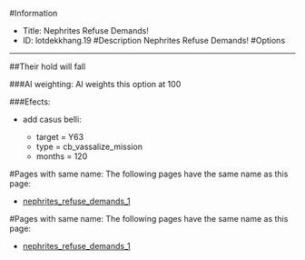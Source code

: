 #Information
 - Title: Nephrites Refuse Demands!
 - ID: lotdekkhang.19
#Description
Nephrites Refuse Demands!
#Options

___
##Their hold will fall

###AI weighting:
AI weights this option at 100


###Efects:<ul><li>add casus belli:</li><ul><li>target = Y63</li><li>type = cb_vassalize_mission</li><li>months = 120</li></ul></ul>


#Pages with same name:
The following pages have the same name as this page:
 - [nephrites_refuse_demands_1](nephrites_refuse_demands_1.md)


#Pages with same name:
The following pages have the same name as this page:
 - [nephrites_refuse_demands_1](nephrites_refuse_demands_1.md)
